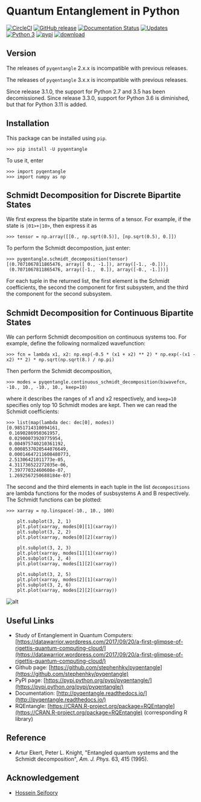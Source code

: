# Quantum Entanglement in Python

[![CircleCI](https://circleci.com/gh/stephenhky/pyqentangle.svg?style=svg)](https://circleci.com/gh/stephenhky/pyqentangle.svg)
[![GitHub release](https://img.shields.io/github/release/stephenhky/pyqentangle.svg?maxAge=3600)](https://github.com/stephenhky/pyqentangle/releases)
[![Documentation Status](https://readthedocs.org/projects/pyqentangle/badge/?version=latest)](https://pyqentangle.readthedocs.io/en/latest/?badge=latest)
[![Updates](https://pyup.io/repos/github/stephenhky/pyqentangle/shield.svg)](https://pyup.io/repos/github/stephenhky/pyqentangle/)
[![Python 3](https://pyup.io/repos/github/stephenhky/pyqentangle/python-3-shield.svg)](https://pyup.io/repos/github/stephenhky/pyqentangle/)
[![pypi](https://img.shields.io/pypi/v/pyqentangle.svg?maxAge=3600)](https://pypi.org/project/pyqentangle/)
[![download](https://img.shields.io/pypi/dm/pyqentangle.svg?maxAge=2592000&label=installs&color=%2327B1FF)](https://pypi.org/project/pyqentangle/)

## Version

The releases of `pyqentangle` 2.x.x is incompatible with previous releases.

The releases of `pyqentangle` 3.x.x is incompatible with previous releases.

Since release 3.1.0, the support for Python 2.7 and 3.5 has been decomissioned.
Since release 3.3.0, support for Python 3.6 is diminished, but that for Python 3.11 is added.

## Installation

This package can be installed using `pip`.

```
>>> pip install -U pyqentangle
```

To use it, enter

```
>>> import pyqentangle
>>> import numpy as np
```

## Schmidt Decomposition for Discrete Bipartite States

We first express the bipartite state in terms of a tensor. For example, if the state is `|01>+|10>`, then express it as

```
>>> tensor = np.array([[0., np.sqrt(0.5)], [np.sqrt(0.5), 0.]])
```

To perform the Schmidt decompostion, just enter:

```
>>> pyqentangle.schmidt_decomposition(tensor)
[(0.7071067811865476, array([ 0., -1.]), array([-1., -0.])),
 (0.7071067811865476, array([-1.,  0.]), array([-0., -1.]))]
 ```

For each tuple in the returned list, the first element is the Schmidt coefficients, the second the component for first subsystem, and the third the component for the second subsystem.

## Schmidt Decomposition for Continuous Bipartite States

We can perform Schmidt decomposition on continuous systems too. For example, define the following normalized wavefunction:

```
>>> fcn = lambda x1, x2: np.exp(-0.5 * (x1 + x2) ** 2) * np.exp(-(x1 - x2) ** 2) * np.sqrt(np.sqrt(8.) / np.pi)
```

Then perform the Schmidt decomposition, 

```
>>> modes = pyqentangle.continuous_schmidt_decomposition(biwavefcn, -10., 10., -10., 10., keep=10)
```

where it describes the ranges of x1 and x2 respectively, and `keep=10` specifies only top 10 Schmidt modes are kept. Then we can read the Schmidt coefficients:

```
>>> list(map(lambda dec: dec[0], modes))
[0.9851714310094161,
 0.1690286950361957,
 0.02900073920775954,
 0.004975740210361192,
 0.0008537020544076649,
 0.00014647211608480773,
 2.51306421011773e-05,
 4.311736522272035e-06,
 7.39777032460608e-07,
 1.2692567250688184e-07]
```

The second and the third elements in each tuple in the list `decompositions` are lambda functions for the modes of susbsystems A and B respectively. The Schmidt functions can be plotted:
```
>>> xarray = np.linspace(-10., 10., 100)

    plt.subplot(3, 2, 1)
    plt.plot(xarray, modes[0][1](xarray))
    plt.subplot(3, 2, 2)
    plt.plot(xarray, modes[0][2](xarray))

    plt.subplot(3, 2, 3)
    plt.plot(xarray, modes[1][1](xarray))
    plt.subplot(3, 2, 4)
    plt.plot(xarray, modes[1][2](xarray))

    plt.subplot(3, 2, 5)
    plt.plot(xarray, modes[2][1](xarray))
    plt.subplot(3, 2, 6)
    plt.plot(xarray, modes[2][2](xarray))
```

![alt](https://github.com/stephenhky/pyqentangle/raw/master/fig/three_harmonic_modes.png)


## Useful Links

* Study of Entanglement in Quantum Computers: [https://datawarrior.wordpress.com/2017/09/20/a-first-glimpse-of-rigettis-quantum-computing-cloud/](https://datawarrior.wordpress.com/2017/09/20/a-first-glimpse-of-rigettis-quantum-computing-cloud/)
* Github page: [https://github.com/stephenhky/pyqentangle](https://github.com/stephenhky/pyqentangle)
* PyPI page: [https://pypi.python.org/pypi/pyqentangle/](https://pypi.python.org/pypi/pyqentangle/)
* Documentation: [http://pyqentangle.readthedocs.io/](http://pyqentangle.readthedocs.io/)
* RQEntangle: [https://CRAN.R-project.org/package=RQEntangle](https://CRAN.R-project.org/package=RQEntangle) (corresponding R library)

## Reference
* Artur Ekert, Peter L. Knight, "Entangled quantum systems and the Schmidt decomposition", *Am. J. Phys.* 63, 415 (1995).

## Acknowledgement
* [Hossein Seifoory](https://ca.linkedin.com/in/hosseinseifoory?trk=public_profile_card_url)
